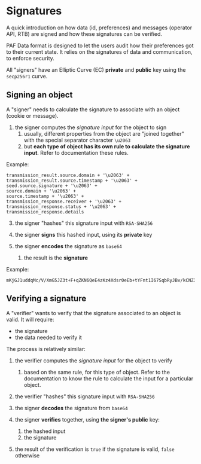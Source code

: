 # Signatures

A quick introduction on how data (id, preferences) and messages (operator API, RTB) are signed and how these signatures can be verified.

PAF Data format is designed to let the users audit how their preferences got
to their current state. It relies on the signatures of data and communication, to enforce security.

All "signers" have an Elliptic Curve (EC) **private** and **public** key using the `secp256r1` curve.

## Signing an object

A "signer" needs to calculate the signature to associate with an object (cookie or message).

1. the signer computes the _signature input_ for the object to sign
   1. usually, different properties from the object are "joined together" with the special separator character `\u2063`
   2. but **each type of object has its own rule to calculate the signature input**. Refer to documentation these rules.

Example:
```
transmission_result.source.domain + '\u2063' + 
transmission_result.source.timestamp + '\u2063' + 
seed.source.signature + '\u2063' + 
source.domain + '\u2063' + 
source.timestamp + '\u2063' + 
transmission_response.receiver + '\u2063' + 
transmission_response.status + '\u2063' +
transmission_response.details
```

3. the signer "hashes" this signature input with `RSA-SHA256`

4. the signer **signs** this hashed input, using its **private** key

6. the signer **encodes** the signature as `base64`
   1. the result is the **signature**

Example:
```
mKjGJ1uddqMc/V/XmG5JZ3t+F+qZKN6QeE4zKz4Xdsr0eEb+tYFnt1I67SqbRyJBv/kCNZ3qT/Go0TgHX4VDwQ==
``` 

## Verifying a signature

A "verifier" wants to verify that the signature associated to an object is valid.
It will require:
- the signature
- the data needed to verify it

The process is relatively similar:

1. the verifier computes the _signature input_ for the object to verify
   1. based on the same rule, for this type of object. Refer to the documentation to know the rule to calculate the input for a particular object.

2. the  verifier "hashes" this signature input with `RSA-SHA256`

3. the signer **decodes** the signature from `base64`

4. the signer **verifies** together, using **the signer's public** key:
   1. the hashed input
   2. the signature

5. the result of the verification is `true` if the signature is valid, `false` otherwise
